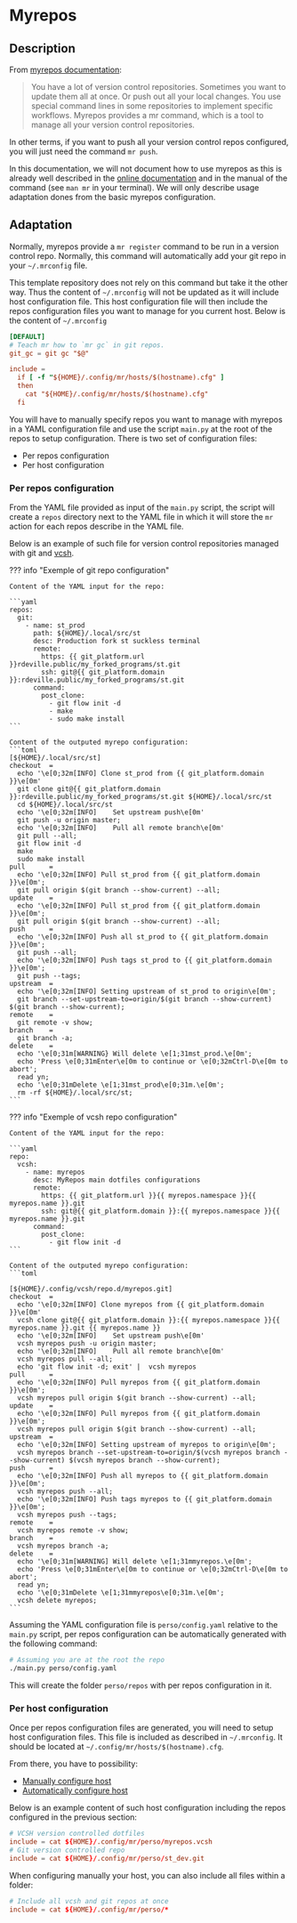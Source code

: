 # Myrepos

## Description

From [myrepos documentation][myrepos_doc]:

> You have a lot of version control repositories. Sometimes you want to update
> them all at once. Or push out all your local changes. You use special command
> lines in some repositories to implement specific workflows. Myrepos provides a
> mr command, which is a tool to manage all your version control repositories.

In other terms, if you want to push all your version control repos configured,
you will just need the command `mr push`.

In this documentation, we will not document how to use myrepos as this is already
well described in the [online documentation][myrepos_doc] and in the manual of
the command (see `man mr` in your terminal). We will only describe usage
adaptation dones from the basic myrepos configuration.

## Adaptation

Normally, myrepos provide a `mr register` command to be run in a version control
repo. Normally, this command will automatically add your git repo in your
`~/.mrconfig` file.

This template repository does not rely on this command but take it the other
way. Thus the content of `~/.mrconfig` will not be updated as it will include
host configuration file. This host configuration file will then include the
repos configuration files you want to manage for you current host. Below is the
content of `~/.mrconfig`

```toml
[DEFAULT]
# Teach mr how to `mr gc` in git repos.
git_gc = git gc "$@"

include =
  if [ -f "${HOME}/.config/mr/hosts/$(hostname).cfg" ]
  then
    cat "${HOME}/.config/mr/hosts/$(hostname).cfg"
  fi
```

You will have to manually specify repos you want to manage with myrepos in
a YAML configuration file and use the script `main.py` at the root of the repos
to setup configuration. There is two set of configuration files:

  * Per repos configuration
  * Per host configuration

### Per repos configuration

From the YAML file provided as input of the `main.py` script, the script will
create a `repos` directory next to the YAML file in which it will store the `mr`
action for each repos describe in the YAML file.

Below is an example of such file for version control repositories managed with
git and [vcsh][vcsh].


??? info "Exemple of git repo configuration"

    Content of the YAML input for the repo:

    ```yaml
    repos:
      git:
        - name: st_prod
          path: ${HOME}/.local/src/st
          desc: Production fork st suckless terminal
          remote:
            https: {{ git_platform.url }}rdeville.public/my_forked_programs/st.git
            ssh: git@{{ git_platform.domain }}:rdeville.public/my_forked_programs/st.git
          command:
            post_clone:
              - git flow init -d
              - make
              - sudo make install
    ```

    Content of the outputed myrepo configuration:
    ```toml
    [${HOME}/.local/src/st]
    checkout  =
      echo '\e[0;32m[INFO] Clone st_prod from {{ git_platform.domain }}\e[0m'
      git clone git@{{ git_platform.domain }}:rdeville.public/my_forked_programs/st.git ${HOME}/.local/src/st
      cd ${HOME}/.local/src/st
      echo '\e[0;32m[INFO]    Set upstream push\e[0m'
      git push -u origin master;
      echo '\e[0;32m[INFO]    Pull all remote branch\e[0m'
      git pull --all;
      git flow init -d
      make
      sudo make install
    pull      =
      echo '\e[0;32m[INFO] Pull st_prod from {{ git_platform.domain }}\e[0m';
      git pull origin $(git branch --show-current) --all;
    update    =
      echo '\e[0;32m[INFO] Pull st_prod from {{ git_platform.domain }}\e[0m';
      git pull origin $(git branch --show-current) --all;
    push      =
      echo '\e[0;32m[INFO] Push all st_prod to {{ git_platform.domain }}\e[0m';
      git push --all;
      echo '\e[0;32m[INFO] Push tags st_prod to {{ git_platform.domain }}\e[0m';
      git push --tags;
    upstream  =
      echo '\e[0;32m[INFO] Setting upstream of st_prod to origin\e[0m';
      git branch --set-upstream-to=origin/$(git branch --show-current) $(git branch --show-current);
    remote    =
      git remote -v show;
    branch    =
      git branch -a;
    delete    =
      echo '\e[0;31m[WARNING} Will delete \e[1;31mst_prod.\e[0m';
      echo 'Press \e[0;31mEnter\e[0m to continue or \e[0;32mCtrl-D\e[0m to abort';
      read yn;
      echo '\e[0;31mDelete \e[1;31mst_prod\e[0;31m.\e[0m';
      rm -rf ${HOME}/.local/src/st;
    ```

??? info "Exemple of vcsh repo configuration"


    Content of the YAML input for the repo:

    ```yaml
    repo:
      vcsh:
        - name: myrepos
          desc: MyRepos main dotfiles configurations
          remote:
            https: {{ git_platform.url }}{{ myrepos.namespace }}{{ myrepos.name }}.git
            ssh: git@{{ git_platform.domain }}:{{ myrepos.namespace }}{{ myrepos.name }}.git
          command:
            post_clone:
              - git flow init -d
    ```

    Content of the outputed myrepo configuration:
    ```toml

    [${HOME}/.config/vcsh/repo.d/myrepos.git]
    checkout  =
      echo '\e[0;32m[INFO] Clone myrepos from {{ git_platform.domain }}\e[0m'
      vcsh clone git@{{ git_platform.domain }}:{{ myrepos.namespace }}{{ myrepos.name }}.git {{ myrepos.name }}
      echo '\e[0;32m[INFO]    Set upstream push\e[0m'
      vcsh myrepos push -u origin master;
      echo '\e[0;32m[INFO]    Pull all remote branch\e[0m'
      vcsh myrepos pull --all;
      echo 'git flow init -d; exit' |  vcsh myrepos
    pull      =
      echo '\e[0;32m[INFO] Pull myrepos from {{ git_platform.domain }}\e[0m';
      vcsh myrepos pull origin $(git branch --show-current) --all;
    update    =
      echo '\e[0;32m[INFO] Pull myrepos from {{ git_platform.domain }}\e[0m';
      vcsh myrepos pull origin $(git branch --show-current) --all;
    upstream  =
      echo '\e[0;32m[INFO] Setting upstream of myrepos to origin\e[0m';
      vcsh myrepos branch --set-upstream-to=origin/$(vcsh myrepos branch --show-current) $(vcsh myrepos branch --show-current);
    push      =
      echo '\e[0;32m[INFO] Push all myrepos to {{ git_platform.domain }}\e[0m';
      vcsh myrepos push --all;
      echo '\e[0;32m[INFO] Push tags myrepos to {{ git_platform.domain }}\e[0m';
      vcsh myrepos push --tags;
    remote    =
      vcsh myrepos remote -v show;
    branch    =
      vcsh myrepos branch -a;
    delete    =
      echo '\e[0;31m[WARNING] Will delete \e[1;31mmyrepos.\e[0m';
      echo 'Press \e[0;31mEnter\e[0m to continue or \e[0;32mCtrl-D\e[0m to abort';
      read yn;
      echo '\e[0;31mDelete \e[1;31mmyrepos\e[0;31m.\e[0m';
      vcsh delete myrepos;
    ```

Assuming the YAML configuration file is `perso/config.yaml` relative to the
`main.py` script, per repos configuration can be automatically generated with
the following command:

```bash
# Assuming you are at the root the repo
./main.py perso/config.yaml
```

This will create the folder `perso/repos` with per repos configuration in it.

### Per host configuration

Once per repos configuration files are generated, you will need to setup host
configuration files. This file is included as described in `~/.mrconfig`. It
should be located at `~/.config/mr/hosts/$(hostname).cfg`.

From there, you have to possibility:

  * [Manually configure host][manual_host_config]
  * [Automatically configure host][auto_host_config]

Below is an example content of such host configuration including the repos
configured in the previous section:

```toml
# VCSH version controlled dotfiles
include = cat ${HOME}/.config/mr/perso/myrepos.vcsh
# Git version controlled repo
include = cat ${HOME}/.config/mr/perso/st_dev.git
```

When configuring manually your host, you can also include all files within a
folder:

```toml
# Include all vcsh and git repos at once
include = cat ${HOME}/.config/mr/perso/*
```

[myrepos_doc]: https://myrepos.branchable.com/
[vcsh]: https://github.com/RichiH/vcsh
[manual_host_config]: ../usage/setup_myrepos_configuration.md#manually-configure-host
[auto_host_config]: ../usage/setup_myrepos_configuration.md#automatically-configure-host
